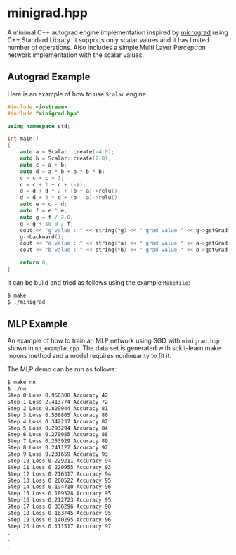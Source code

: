 # minigrad.hpp
A minimal C++ autograd engine implementation inspired by [micrograd](https://github.com/karpathy/micrograd) using C++ Standard Library. It supports only scalar values and it has limited number of operations. Also includes a simple Multi Layer Perceptron network implementation with the scalar values. 

## Autograd Example

Here is an example of how to use `Scalar` engine:

```c++
#include <iostream>
#include "minigrad.hpp"

using namespace std;

int main()
{
    auto a = Scalar::create(-4.0);
    auto b = Scalar::create(2.0);
    auto c = a + b;
    auto d = a * b + b * b * b;
    c = c + c + 1;
    c = c + 1 + c + (-a);
    d = d + d * 2 + (b + a)->relu();
    d = d + 3 * d + (b - a)->relu();
    auto e = c - d;
    auto f = e * e;
    auto g = f / 2.0;
    g = g + 10.0 / f;
    cout << "g value : " << string(*g) << " grad value " << g->getGrad() << endl; // value 24.704082
    g->backward();
    cout << "a value : " << string(*a) << " grad value " << a->getGrad() << endl; // grad 138.834
    cout << "b value : " << string(*b) << " grad value " << b->getGrad() << endl; // grad 645.577

    return 0;
}
```

It can be build and tried as follows using the example `Makefile`:

```bash
$ make
$ ./minigrad
```

## MLP Example

An example of how to train an MLP network using SGD with `minigrad.hpp` shown in `nn_example.cpp`. The data set is generated with sckit-learn make moons method and a model requires nonlinearity to fit it.

The MLP demo can be run as follows:

```bash
$ make nn
$ ./nn
Step 0 Loss 0.950308 Accuracy 42
Step 1 Loss 2.413774 Accuracy 72
Step 2 Loss 0.829944 Accuracy 81
Step 3 Loss 0.538805 Accuracy 80
Step 4 Loss 0.342237 Accuracy 82
Step 5 Loss 0.293294 Accuracy 84
Step 6 Loss 0.270085 Accuracy 88
Step 7 Loss 0.253929 Accuracy 89
Step 8 Loss 0.241127 Accuracy 92
Step 9 Loss 0.231659 Accuracy 93
Step 10 Loss 0.229211 Accuracy 94
Step 11 Loss 0.220955 Accuracy 93
Step 12 Loss 0.216317 Accuracy 94
Step 13 Loss 0.200522 Accuracy 95
Step 14 Loss 0.194710 Accuracy 96
Step 15 Loss 0.189528 Accuracy 95
Step 16 Loss 0.212723 Accuracy 95
Step 17 Loss 0.336296 Accuracy 90
Step 18 Loss 0.163745 Accuracy 95
Step 19 Loss 0.140295 Accuracy 96
Step 20 Loss 0.111517 Accuracy 97
.
.
.
```